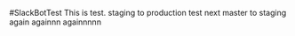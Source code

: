 #SlackBotTest
This is test.
staging to production test
next master to staging
again
againnn
againnnnn
